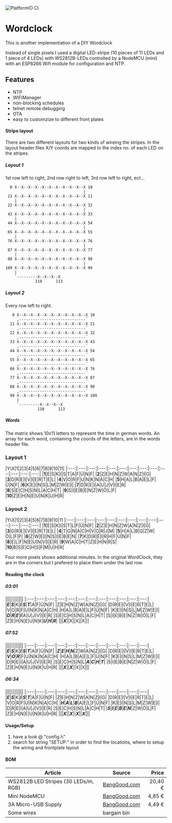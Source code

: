 ![PlatformIO CI](https://github.com/dakky/wordclock/workflows/PlatformIO%20CI/badge.svg?branch=master)

# Wordclock
This is another implementation of a DIY Wordclock

Instead of single pixels I used a digital LED-stripe (10 pieces of 11 LEDs and 1 piece of 4 LEDs) with WS2812B-LEDs
controlled by a NodeMCU (mini) with an ESP8266 Wifi module for configuration and NTP.

## Features
* NTP 
* WIFIManager
* non-blocking schedules
* telnet remote debugging
* OTA
* easy to customzize to different front plates


#### Stripe layout

There are two different layouts for two kinds of wireing the stripes. In the layout header files X/Y coords are mapped to the index no. of each LED on the stripes.

##### Layout 1

1st row left to right, 2nd row right to left, 3rd row left to right, ect...

```
  0 X--X--X--X--X--X--X--X--X--X--X 10
                                  |
 21 X--X--X--X--X--X--X--X--X--X--X 11
    |
 22 X--X--X--X--X--X--X--X--X--X--X 32
                                  |
 43 X--X--X--X--X--X--X--X--X--X--X 33
    |
 44 X--X--X--X--X--X--X--X--X--X--X 54 
                                  |
 65 X--X--X--X--X--X--X--X--X--X--X 55
    |
 76 X--X--X--X--X--X--X--X--X--X--X 76
                                  |
 87 X--X--X--X--X--X--X--X--X--X--X 77
    |
 88 X--X--X--X--X--X--X--X--X--X--X 98
                                  |
109 X--X--X--X--X--X--X--X--X--X--X 99
    |
    `---------X--X--X--X 
             110      113
```

##### Layout 2

Every row left to right.

```
   0 X--X--X--X--X--X--X--X--X--X--X 10
     ,-----------------------------´                              
  11 X--X--X--X--X--X--X--X--X--X--X 21
     ,-----------------------------´                              
  22 X--X--X--X--X--X--X--X--X--X--X 32
     ,-----------------------------´                              
  33 X--X--X--X--X--X--X--X--X--X--X 43
     ,-----------------------------´                              
  44 X--X--X--X--X--X--X--X--X--X--X 54 
     ,-----------------------------´                              
  55 X--X--X--X--X--X--X--X--X--X--X 65
     ,-----------------------------´                              
  66 X--X--X--X--X--X--X--X--X--X--X 76
     ,-----------------------------´                              
  77 X--X--X--X--X--X--X--X--X--X--X 87
     ,-----------------------------´                              
  88 X--X--X--X--X--X--X--X--X--X--X 98
     ,-----------------------------´                              
  99 X--X--X--X--X--X--X--X--X--X--X 109
     |
     `---------X--X--X--X 
              110      113
```


##### Words

The matrix shows 10x11 letters to represent the time in german words. An array for each word, containing the coords of the letters, are in the words header file.

### Layout 1

|Y\X|1|2|3|4|5|6|7|8|9|10|11|
|:---:|:---:|:---:|:---:|:---:|:---:|:---:|:---:|:---:|:---:|:---:|:---:|:---:|
|**1**|E|S|K|I|S|T|A|F|Ü|N|F|
|**2**|Z|E|H|N|Z|W|A|N|Z|I|G|
|**3**|D|R|E|I|V|I|E|R|T|E|L|
|**4**|V|O|R|F|U|N|K|N|A|C|H|
|**5**|H|A|L|B|A|E|L|F|Ü|N|F|
|**6**|K|E|I|N|S|L|M|Z|W|E|I|
|**7**|D|R|E|I|A|U|J|V|I|E|R|
|**8**|S|E|C|H|S|N|L|A|C|H|T|
|**9**|S|I|E|B|E|N|Z|W|Ö|L|F|
|**10**|Z|E|H|N|E|U|N|K|U|H|R|

### Layout 2

|Y\X|1|2|3|4|5|6|7|8|9|10|11
|:---:|:---:|:---:|:---:|:---:|:---:|:---:|:---:|:---:|:---:|:---:|:---:|:---:|
|**1**|E|S|K|I|S|T|L|F|Ü|N|F|
|**2**|Z|E|H|N|Z|W|A|N|Z|I|G|
|**3**|D|R|E|I|V|I|E|R|T|E|L|
|**4**|T|G|N|A|C|H|V|O|R|J|M|
|**5**|H|A|L|B|Q|Z|W|Ö|L|F|P|
|**6**|Z|W|E|I|N|S|I|E|B|E|N|
|**7**|K|D|R|E|I|R|H|F|Ü|N|F|
|**8**|E|L|F|N|E|U|N|V|I|E|R|
|**9**|W|A|C|H|T|Z|E|H|N|R|S|
|**10**|B|S|E|C|H|S|F|M|U|H|R|


Four more pixels shows additional minutes. In the original WordClock, they are in the corners but I prefered to place them under the last row.

#### Reading the clock
##### 03:01
||||||||||||
|:---:|:---:|:---:|:---:|:---:|:---:|:---:|:---:|:---:|:---:|:---:|:---:|
|***E***|***S***|K|***I***|***S***|***T***|A|F|Ü|N|F|
|Z|E|H|N|Z|W|A|N|Z|I|G|
|D|R|E|I|V|I|E|R|T|E|L|
|V|O|R|F|U|N|K|N|A|C|H|
|H|A|L|B|A|E|L|F|Ü|N|F|
|K|E|I|N|S|L|M|Z|W|E|I|
|***D***|***R***|***E***|***I***|A|U|J|V|I|E|R|
|S|E|C|H|S|N|L|A|C|H|T|
|S|I|E|B|E|N|Z|W|Ö|L|F|
|Z|E|H|N|E|U|N|K|***U***|***H***|***R***|
|||***X***||X||X||X|||

##### 07:52
||||||||||||
|:---:|:---:|:---:|:---:|:---:|:---:|:---:|:---:|:---:|:---:|:---:|:---:|
|***E***|***S***|K|***I***|***S***|***T***|A|F|Ü|N|F|
|***Z***|***E***|***H***|***N***|Z|W|A|N|Z|I|G|
|D|R|E|I|V|I|E|R|T|E|L|
|***V***|***O***|***R***|F|U|N|K|N|A|C|H|
|H|A|L|B|A|E|L|F|Ü|N|F|
|K|E|I|N|S|L|M|Z|W|E|I|
|D|R|E|I|A|U|J|V|I|E|R|
|S|E|C|H|S|N|L|***A***|***C***|***H***|***T***|
|S|I|E|B|E|N|Z|W|Ö|L|F|
|Z|E|H|N|E|U|N|K|U|H|R|
|||***X***||***X***||X||X|||

##### 06:34
||||||||||||
|:---:|:---:|:---:|:---:|:---:|:---:|:---:|:---:|:---:|:---:|:---:|:---:|
|***E***|***S***|K|***I***|***S***|***T***|A|F|Ü|N|F|
|Z|E|H|N|Z|W|A|N|Z|I|G|
|D|R|E|I|V|I|E|R|T|E|L|
|V|O|R|F|U|N|K|N|A|C|H|
|***H***|***A***|***L***|***B***|A|E|L|F|Ü|N|F|
|K|E|I|N|S|L|M|Z|W|E|I|
|D|R|E|I|A|U|J|V|I|E|R|
|S|E|C|H|S|N|L|A|C|H|T|
|***S***|***I***|***E***|***B***|***E***|***N***|Z|W|Ö|L|F|
|Z|E|H|N|E|U|N|K|U|H|R|
|||***X***||***X***||***X***||***X***|||

#### Usage/Setup

1. have a look @ "config.h"
1. search for string "SETUP:" in order to find the locations, where to setup the wiring and frontplate layout

#### BOM
Article | Source | Price
---|---|---:|
WS2812B LED Stripes (30 LEDs/m, RGB) | [BangGood.com](http://www.banggood.com/5M-45W-150SMD-WS2812B-LED-RGB-Colorful-Strip-Light-Waterproof-IP65-WhiteBlack-PCB-DC5V-p-1035640.html) | 20,40 €
Mini NodeMCU | [BangGood.com](http://www.banggood.com/Mini-NodeMCU-ESP8266-WIFI-Development-Board-Based-On-ESP-12F-p-1054209.html) | 4,85 €
3A Micro-USB Supply | [BangGood.com](http://www.banggood.com/USUKEU-DC-5V-4A-AC-Adapter-Charger-Power-Supply-For-LED-Strip-Light-p-953473.html) | 4,49 €
Some wires|bargain bin|
